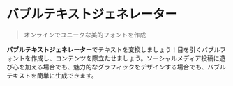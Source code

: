 # バブルテキストジェネレーター

> オンラインでユニークな美的フォントを作成

**バブルテキストジェネレーター**でテキストを変換しましょう！目を引くバブルフォントを作成し、コンテンツを際立たせましょう。ソーシャルメディア投稿に遊び心を加える場合でも、魅力的なグラフィックをデザインする場合でも、バブルテキストを簡単に生成できます。
